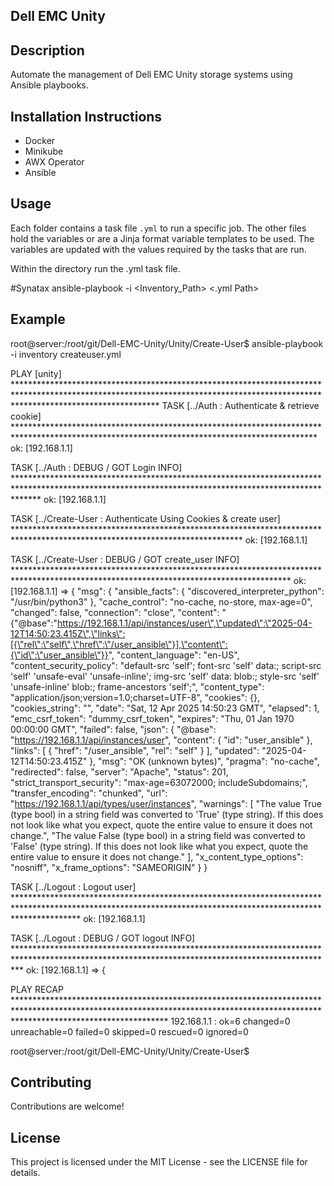 ## Dell EMC Unity

## Description
Automate the management of Dell EMC Unity storage systems using Ansible playbooks.

## Installation Instructions

- Docker
- Minikube
- AWX Operator
- Ansible

## Usage
Each folder contains a task file `.yml` to run a specific job. The other files hold the variables or are a Jinja format variable templates to be used. The variables are updated with the values required by the tasks that are run.

Within the directory run the .yml task file.

#Synatax
 ansible-playbook -i <Inventory_Path> <.yml Path>

## Example
root@server:/root/git/Dell-EMC-Unity/Unity/Create-User$ ansible-playbook -i inventory createuser.yml

PLAY [unity] ********************************************************************************************************************************************************************************
TASK [../Auth : Authenticate & retrieve cookie] *********************************************************************************************************************************************
ok: [192.168.1.1]

TASK [../Auth : DEBUG / GOT Login INFO] *****************************************************************************************************************************************************
ok: [192.168.1.1] 

TASK [../Create-User : Authenticate Using Cookies & create user] ****************************************************************************************************************************
ok: [192.168.1.1]

TASK [../Create-User : DEBUG / GOT create_user  INFO] ***************************************************************************************************************************************
ok: [192.168.1.1] => {
    "msg": {
        "ansible_facts": {
            "discovered_interpreter_python": "/usr/bin/python3"
        },
        "cache_control": "no-cache, no-store, max-age=0",
        "changed": false,
        "connection": "close",
        "content": "{\"@base\":\"https://192.168.1.1/api/instances/user\",\"updated\":\"2025-04-12T14:50:23.415Z\",\"links\":[{\"rel\":\"self\",\"href\":\"/user_ansible\"}],\"content\":{\"id\":\"user_ansible\"}}",
        "content_language": "en-US",
        "content_security_policy": "default-src 'self'; font-src 'self' data:; script-src 'self' 'unsafe-eval' 'unsafe-inline'; img-src 'self' data: blob:; style-src 'self' 'unsafe-inline' blob:; frame-ancestors 'self';",
        "content_type": "application/json;version=1.0;charset=UTF-8",
        "cookies": {},
        "cookies_string": "",
        "date": "Sat, 12 Apr 2025 14:50:23 GMT",
        "elapsed": 1,
        "emc_csrf_token": "dummy_csrf_token",
        "expires": "Thu, 01 Jan 1970 00:00:00 GMT",
        "failed": false,
        "json": {
            "@base": "https://192.168.1.1/api/instances/user",
            "content": {
                "id": "user_ansible"
            },
            "links": [
                {
                    "href": "/user_ansible",
                    "rel": "self"
                }
            ],
            "updated": "2025-04-12T14:50:23.415Z"
        },
        "msg": "OK (unknown bytes)",
        "pragma": "no-cache",
        "redirected": false,
        "server": "Apache",
        "status": 201,
        "strict_transport_security": "max-age=63072000; includeSubdomains;",
        "transfer_encoding": "chunked",
        "url": "https://192.168.1.1/api/types/user/instances",
        "warnings": [
            "The value True (type bool) in a string field was converted to 'True' (type string). If this does not look like what you expect, quote the entire value to ensure it does not change.",
            "The value False (type bool) in a string field was converted to 'False' (type string). If this does not look like what you expect, quote the entire value to ensure it does not change."
        ],
        "x_content_type_options": "nosniff",
        "x_frame_options": "SAMEORIGIN"
    }
}

TASK [../Logout : Logout user] **************************************************************************************************************************************************************
ok: [192.168.1.1]

TASK [../Logout : DEBUG / GOT logout  INFO] *************************************************************************************************************************************************
ok: [192.168.1.1] => {

PLAY RECAP **********************************************************************************************************************************************************************************
192.168.1.1             : ok=6    changed=0    unreachable=0    failed=0    skipped=0    rescued=0    ignored=0

root@server:/root/git/Dell-EMC-Unity/Unity/Create-User$


## Contributing
Contributions are welcome! 

## License
This project is licensed under the MIT License - see the LICENSE file for details.



